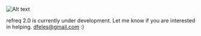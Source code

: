 ![Alt text](refreq.png, "refreq")

refreq 2.0 is currently under development. Let me know if you are interested in helping.
dfeles@gmail.com
:)